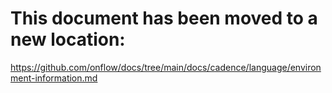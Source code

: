 # This document has been moved to a new location:

https://github.com/onflow/docs/tree/main/docs/cadence/language/environment-information.md
